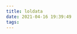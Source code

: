 ```yaml
---
title: loldata
date: 2021-04-16 19:39:49
tags:
---
```

<script src="https://cdnjs.cloudflare.com/ajax/libs/fetch-jsonp/1.0.6/fetch-jsonp.min.js"></script>
<script src="/loldata.js"></script>

